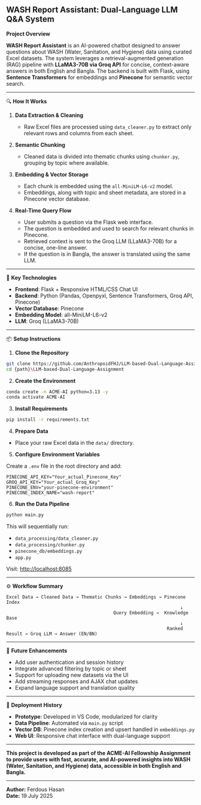 ## WASH Report Assistant: Dual-Language LLM Q&A System ##

**Project Overview**

**WASH Report Assistant** is an AI-powered chatbot designed to answer questions about WASH (Water, Sanitation, and Hygiene) data using curated Excel datasets. The system leverages a retrieval-augmented generation (RAG) pipeline with **LLaMA3-70B via Groq API** for concise, context-aware answers in both English and Bangla. The backend is built with Flask, using **Sentence Transformers** for embeddings and **Pinecone** for semantic vector search.

---

🔍 **How It Works**

1. **Data Extraction & Cleaning**
   * Raw Excel files are processed using `data_cleaner.py` to extract only relevant rows and columns from each sheet.

2. **Semantic Chunking**
   * Cleaned data is divided into thematic chunks using `chunker.py`, grouping by topic where available.

3. **Embedding & Vector Storage**
   * Each chunk is embedded using the `all-MiniLM-L6-v2` model.
   * Embeddings, along with topic and sheet metadata, are stored in a Pinecone vector database.

4. **Real-Time Query Flow**
   * User submits a question via the Flask web interface.
   * The question is embedded and used to search for relevant chunks in Pinecone.
   * Retrieved context is sent to the Groq LLM (LLaMA3-70B) for a concise, one-line answer.
   * If the question is in Bangla, the answer is translated using the same LLM.

---

🔧 **Key Technologies**

* **Frontend**: Flask + Responsive HTML/CSS Chat UI
* **Backend**: Python (Pandas, Openpyxl, Sentence Transformers, Groq API, Pinecone)
* **Vector Database**: Pinecone
* **Embedding Model**: all-MiniLM-L6-v2
* **LLM**: Groq (LLaMA3-70B)

---

📦 **Setup Instructions**

1. **Clone the Repository**

```bash
git clone https://github.com/AnthropoidFHJ/LLM-based-Dual-Language-Assignment
cd {path}\LLM-based-Dual-Language-Assignment
```

2. **Create the Environment**

```bash
conda create -n ACME-AI python=3.13 -y
conda activate ACME-AI
```

3. **Install Requirements**

```bash
pip install -r requirements.txt
```

4. **Prepare Data**

- Place your raw Excel data in the `data/` directory.

5. **Configure Environment Variables**

Create a `.env` file in the root directory and add:

```env
PINECONE_API_KEY="Your_actual_Pinecone_Key"
GROQ_API_KEY="Your_actual_Groq_Key"
PINECONE_ENV="your-pinecone-environment"
PINECONE_INDEX_NAME="wash-report"
```

6. **Run the Data Pipeline**

```bash
python main.py
```
This will sequentially run:
- `data_processing/data_cleaner.py`
- `data_processing/chunker.py`
- `pinecone_db/embeddings.py`
- `app.py`

Visit: [http://localhost:8085](http://localhost:8085)

---

⚙️ **Workflow Summary**

```
Excel Data → Cleaned Data → Thematic Chunks → Embeddings → Pinecone Index
                                                                 ↓
                                        Query Embedding →  Knowledge Base
                                                                 ↓
                                                            Ranked Result → Groq LLM → Answer (EN/BN)
```

---

🌟 **Future Enhancements**

* Add user authentication and session history
* Integrate advanced filtering by topic or sheet
* Support for uploading new datasets via the UI
* Add streaming responses and AJAX chat updates
* Expand language support and translation quality

---

🧪 **Deployment History**

* **Prototype**: Developed in VS Code, modularized for clarity
* **Data Pipeline**: Automated via `main.py` script
* **Vector DB**: Pinecone index creation and upsert handled in `embeddings.py`
* **Web UI**: Responsive chat interface with dual-language support

---

**This project is developed as part of the ACME-AI Fellowship Assignment to provide users with fast, accurate, and AI-powered insights into WASH (Water, Sanitation, and Hygiene) data, accessible in both English and Bangla.**

---

**Author:** Ferdous Hasan  
**Date:** 19 July 2025